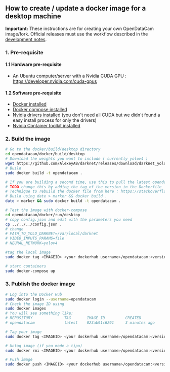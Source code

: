 ## How to create / update a docker image for a desktop machine

**Important:** These instructions are for creating your own OpenDataCam image/fork.
Official releases must use the workflow described in the [development notes](../DEVELOPMENT_NOTES.md).

### 1. Pre-requisite

#### 1.1 Hardware pre-requisite

- An Ubuntu computer/server with a Nvidia CUDA GPU : https://developer.nvidia.com/cuda-gpus

#### 1.2 Software pre-requisite

- [Docker installed](https://docs.docker.com/install/linux/docker-ce/ubuntu/)  
- [Docker compose installed](https://docs.docker.com/compose/install/)
- [Nvidia drivers installed](https://developer.nvidia.com/cuda-downloads) (you don't need all CUDA but we didn't found a easy install process for only the drivers)
- [Nvidia Container toolkit installed](https://github.com/NVIDIA/nvidia-docker)

### 2. Build the image

```bash
# Go to the docker/build/desktop directory
cd opendatacam/docker/build/desktop
# Download the weights you want to include ( currently yolov4 )
wget https://github.com/AlexeyAB/darknet/releases/download/darknet_yolo_v3_optimal/yolov4.weights
# Build
sudo docker build -t opendatacam .

# If you are building a second time, use this to pull the latest opendatacam code
# TODO change this by adding the tag of the version in the Dockerfile
# Technique to rebuild the docker file from here : https://stackoverflow.com/a/49831094/1228937
# Build using date > marker && docker build .
date > marker && sudo docker build -t opendatacam .

# Test the image with docker-compose
cd opendatacam/docker/run/desktop
# copy config.json and edit with the parameters you need
cp ../../../config.json .
# change
# PATH_TO_YOLO_DARKNET=/var/local/darknet
# VIDEO_INPUTS_PARAMS=file
# NEURAL_NETWORK=yolov4

#tag the local image
sudo docker tag <IMAGEID> <your dockerhub username>/opendatacam:<version>-desktop

# start containers
sudo docker-compose up
```

### 3. Publish the docker image

```bash
# Log into the Docker Hub
sudo docker login --username=opendatacam
# Check the image ID using
sudo docker images
# You will see something like:
# REPOSITORY              TAG       IMAGE ID         CREATED           SIZE
# opendatacam             latest    023ab91c6291     3 minutes ago     1.975 GB

# Tag your image
sudo docker tag <IMAGEID> <your dockerhub username>/opendatacam:<version>-desktop

# Untag image (if you made a tipo)
sudo docker rmi <IMAGEID> <your dockerhub username>/opendatacam:<version>-desktop

# Push image
sudo docker push <IMAGEID> <your dockerhub username>/opendatacam:<version>-desktop
```